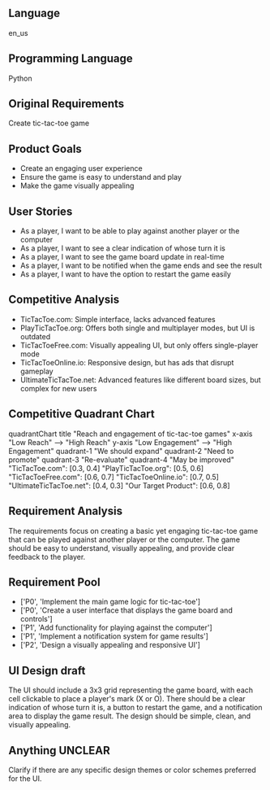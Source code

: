 ## Language

en_us

## Programming Language

Python

## Original Requirements

Create tic-tac-toe game

## Product Goals

- Create an engaging user experience
- Ensure the game is easy to understand and play
- Make the game visually appealing

## User Stories

- As a player, I want to be able to play against another player or the computer
- As a player, I want to see a clear indication of whose turn it is
- As a player, I want to see the game board update in real-time
- As a player, I want to be notified when the game ends and see the result
- As a player, I want to have the option to restart the game easily

## Competitive Analysis

- TicTacToe.com: Simple interface, lacks advanced features
- PlayTicTacToe.org: Offers both single and multiplayer modes, but UI is outdated
- TicTacToeFree.com: Visually appealing UI, but only offers single-player mode
- TicTacToeOnline.io: Responsive design, but has ads that disrupt gameplay
- UltimateTicTacToe.net: Advanced features like different board sizes, but complex for new users

## Competitive Quadrant Chart

quadrantChart
    title "Reach and engagement of tic-tac-toe games"
    x-axis "Low Reach" --> "High Reach"
    y-axis "Low Engagement" --> "High Engagement"
    quadrant-1 "We should expand"
    quadrant-2 "Need to promote"
    quadrant-3 "Re-evaluate"
    quadrant-4 "May be improved"
    "TicTacToe.com": [0.3, 0.4]
    "PlayTicTacToe.org": [0.5, 0.6]
    "TicTacToeFree.com": [0.6, 0.7]
    "TicTacToeOnline.io": [0.7, 0.5]
    "UltimateTicTacToe.net": [0.4, 0.3]
    "Our Target Product": [0.6, 0.8]

## Requirement Analysis

The requirements focus on creating a basic yet engaging tic-tac-toe game that can be played against another player or the computer. The game should be easy to understand, visually appealing, and provide clear feedback to the player.

## Requirement Pool

- ['P0', 'Implement the main game logic for tic-tac-toe']
- ['P0', 'Create a user interface that displays the game board and controls']
- ['P1', 'Add functionality for playing against the computer']
- ['P1', 'Implement a notification system for game results']
- ['P2', 'Design a visually appealing and responsive UI']

## UI Design draft

The UI should include a 3x3 grid representing the game board, with each cell clickable to place a player's mark (X or O). There should be a clear indication of whose turn it is, a button to restart the game, and a notification area to display the game result. The design should be simple, clean, and visually appealing.

## Anything UNCLEAR

Clarify if there are any specific design themes or color schemes preferred for the UI.

